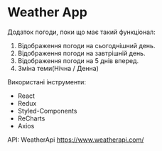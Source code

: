 # Weather App
Додаток погоди, поки що має такий функціонал:
1. Відображення погоди на сьогоднішний день.
2. Відображення погоди на завтрішній день.
3. Відображення погоди на 5 днів вперед.
4. Зміна теми(Нічна / Денна)


Використані інструменти:
- React
- Redux
- Styled-Components
- ReCharts
- Axios

API:
WeatherApi
https://www.weatherapi.com/
